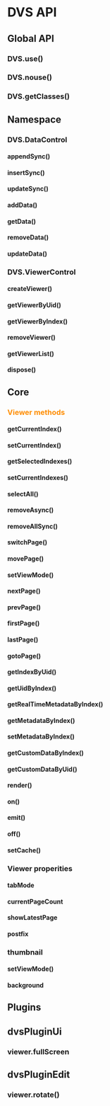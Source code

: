 # DVS API
## Global API
### DVS.use()
### DVS.nouse()
### DVS.getClasses()

## Namespace
### DVS.DataControl
#### appendSync()
#### insertSync()
#### updateSync()
#### addData()
#### getData()
#### removeData()
#### updateData()

### DVS.ViewerControl
#### createViewer()
#### getViewerByUid()
#### getViewerByIndex()
#### removeViewer()
#### getViewerList()
#### dispose()


## Core
###  <font color=#fe8el4>Viewer methods</font>
#### getCurrentIndex()

#### setCurrentIndex()

#### getSelectedIndexes()
#### setCurrentIndexes()
#### selectAll()
#### removeAsync()
#### removeAllSync()
#### switchPage()
#### movePage()
#### setViewMode()
#### nextPage()
#### prevPage()
#### firstPage()
#### lastPage()
#### gotoPage()
#### getIndexByUid()
#### getUidByIndex()
#### getRealTimeMetadataByIndex()
#### getMetadataByIndex()
#### setMetadataByIndex()
#### getCustomDataByIndex()
#### getCustomDataByUid()
#### render()
#### on()
#### emit()
#### off()
#### setCache()

### Viewer properities

#### tabMode

#### currentPageCount

#### showLatestPage

#### postfix
### thumbnail
#### setViewMode()
#### background
## Plugins
## dvsPluginUi
### viewer.fullScreen
## dvsPluginEdit
### viewer.rotate()


